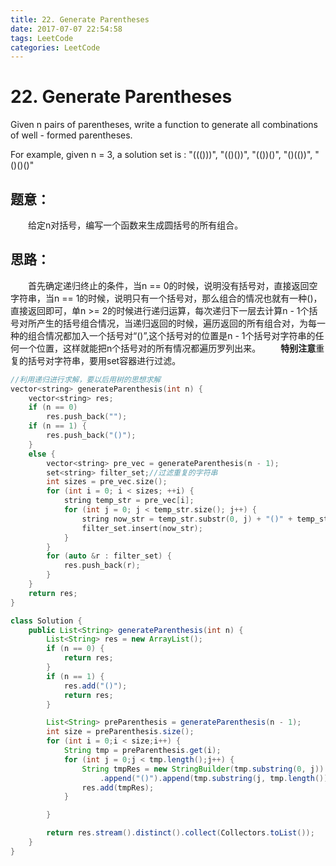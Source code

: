 ```yaml
---
title: 22. Generate Parentheses
date: 2017-07-07 22:54:58
tags: LeetCode
categories: LeetCode
---
```


# 22. Generate Parentheses

Given n pairs of parentheses, write a function to generate all combinations of well - formed parentheses.

For example, given n = 3, a solution set is :
"((()))", "(()())", "(())()", "()(())", "()()()"

<!--more-->

## 题意：

　　给定n对括号，编写一个函数来生成圆括号的所有组合。

## 思路：

　　首先确定递归终止的条件，当n == 0的时候，说明没有括号对，直接返回空字符串，当n == 1的时候，说明只有一个括号对，那么组合的情况也就有一种()，直接返回即可，单n >= 2的时候进行递归运算，每次递归下一层去计算n - 1个括号对所产生的括号组合情况，当递归返回的时候，遍历返回的所有组合对，为每一种的组合情况都加入一个括号对“()”,这个括号对的位置是n - 1个括号对字符串的任何一个位置，这样就能把n个括号对的所有情况都遍历罗列出来。
　　**特别注意**重复的括号对字符串，要用set容器进行过滤。

```c++
//利用递归进行求解，要以后用树的思想求解
vector<string> generateParenthesis(int n) {
	vector<string> res;
	if (n == 0)
		res.push_back("");
	if (n == 1) {
		res.push_back("()");
	}
	else {
		vector<string> pre_vec = generateParenthesis(n - 1);
		set<string> filter_set;//过滤重复的字符串
		int sizes = pre_vec.size();
		for (int i = 0; i < sizes; ++i) {
			string temp_str = pre_vec[i];
			for (int j = 0; j < temp_str.size(); j++) {
				string now_str = temp_str.substr(0, j) + "()" + temp_str.substr(j, temp_str.size());
				filter_set.insert(now_str);
			}
		}
		for (auto &r : filter_set) {
			res.push_back(r);
		}
	}
	return res;
}
```

```java
class Solution {
    public List<String> generateParenthesis(int n) {
        List<String> res = new ArrayList();
        if (n == 0) {
            return res;
        }
        if (n == 1) {
            res.add("()");
            return res;
        }

        List<String> preParenthesis = generateParenthesis(n - 1);
        int size = preParenthesis.size();
        for (int i = 0;i < size;i++) {
            String tmp = preParenthesis.get(i);
            for (int j = 0;j < tmp.length();j++) {
                String tmpRes = new StringBuilder(tmp.substring(0, j))
                    .append("()").append(tmp.substring(j, tmp.length())).toString();
                res.add(tmpRes);
            }

        }

        return res.stream().distinct().collect(Collectors.toList());
    }
}
```
